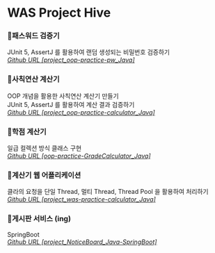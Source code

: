 # WAS Project Hive

### 📌패스워드 검증기

JUnit 5, AssertJ 를 활용하여 랜덤 생성되는 비밀번호 검증하기</br>
[_Github URL [project_oop-practice-pw_Java]_](https://github.com/Qussong/project_oop-practice-pw_Java)

### 📌사칙연산 계산기

OOP 개념을 활용한 사칙연산 계산기 만들기</br>
JUnit 5, AssertJ 를 활용하여 계산 결과 검증하기</br>
[_Github URL [project_oop-practice-calculator_Java]_](https://github.com/Qussong/project_oop-practice-calculator_Java)

### 📌학점 계산기

일급 컬렉션 방식 클래스 구현</br>
[_Github URL [oop-practice-GradeCalculator_Java]_](https://github.com/Qussong/project_oop-practice-GradeCalculator_Java)

### 📌계산기 웹 어플리케이션

클라의 요청을 단일 Thread, 멀티 Thread, Thread Pool 을 활용하여 처리하기</br>
[_Github URL [project_was-practice-calculator_Java]_](https://github.com/Qussong/project_was-practice-calculator_Java)

### 📌게시판 서비스 (ing)

SpringBoot<br>
[_Github URL [project_NoticeBoard_Java-SpringBoot]_](https://github.com/Qussong/project_NoticeBoard_Java-SpringBoot)

<!--
### 📌

-->
